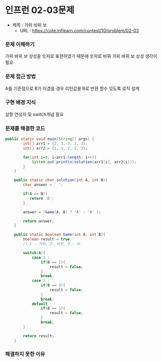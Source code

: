 # 인프런 02-03문제
- 제목 : 가위 바위 보
  - URL : https://cote.inflearn.com/contest/10/problem/02-03

### 문제 이해하기
가위 바위 보 상성을 숫자로 표현하였기 때문에 숫자로 바꿔 가위 바위 보 상성 생각이 필요
### 문제 접근 방법
A를 기준점으로 B가 이겼을 경우 리턴값을 B로 반환 할수 있도록 로직 설계
### 구현 배경 지식
삼항 연상자 및 switch개념 필요
### 문제를 해결한 코드
```java
public static void main(String[] args) {
        int[] arr1 = {2, 3, 3, 1, 3};
        int[] arr2 = {1, 1, 2, 2, 3};

        for(int i=0; i<arr1.length; i++){
            System.out.println(solution(arr1[i], arr2[i]));
        }
    }

    public static char solution(int A, int B){ 
        char answer = ' ';

        if(A == B){
           return 'D';
        }

        answer = (Game(A, B) ? 'A' : 'B' );

        return answer;
    }

    public static boolean Game(int A, int B){
        boolean result = true;
        // 1 - 가위, 2- 바위, 3 - 보

        switch(A){
            case 1 :
                if(B == 2){
                    result = false;
                }
                break;
            case 2 :
                if(B == 3){
                    result = false;
                }
                break;
            default :
                if(B == 1){
                    result = false;
                }
                break;
        }

        return result;
    }
```

### 해결하지 못한 이유
